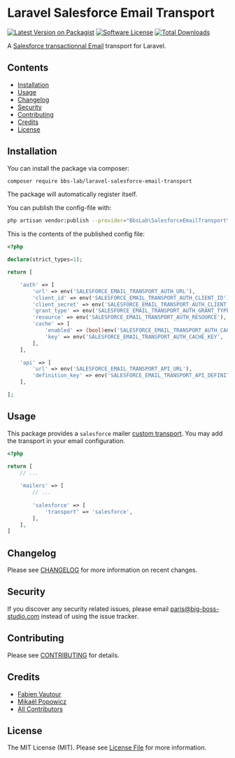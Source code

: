 # Laravel Salesforce Email Transport

[![Latest Version on Packagist](https://img.shields.io/packagist/v/bbs-lab/laravel-salesforce-email-transport.svg?style=flat-square)](https://packagist.org/packages/bbs-lab/laravel-salesforce-email-transport)
[![Software License](https://img.shields.io/badge/license-MIT-brightgreen.svg?style=flat-square)](LICENSE.md)
[![Total Downloads](https://img.shields.io/packagist/dt/bbs-lab/laravel-salesforce-email-transport.svg?style=flat-square)](https://packagist.org/packages/bbs-lab/laravel-salesforce-email-transport)

A [Salesforce transactionnal Email](https://developer.salesforce.com/docs/marketing/marketing-cloud/guide/sendMessageSingleRecipient.html) transport for Laravel.

## Contents

- [Installation](#installation)
- [Usage](#usage)
- [Changelog](#changelog)
- [Security](#security)
- [Contributing](#contributing)
- [Credits](#credits)
- [License](#license)

## Installation

You can install the package via composer:

``` bash
composer require bbs-lab/laravel-salesforce-email-transport
```

The package will automatically register itself.

You can publish the config-file with:

```bash
php artisan vendor:publish --provider="BbsLab\SalesforceEmailTransport\ServiceProvider" --tag="salesforce-email-transport-config"
```

This is the contents of the published config file:

```php
<?php

declare(strict_types=1);

return [

    'auth' => [
        'url' => env('SALESFORCE_EMAIL_TRANSPORT_AUTH_URL'),
        'client_id' => env('SALESFORCE_EMAIL_TRANSPORT_AUTH_CLIENT_ID'),
        'client_secret' => env('SALESFORCE_EMAIL_TRANSPORT_AUTH_CLIENT_SECRET'),
        'grant_type' => env('SALESFORCE_EMAIL_TRANSPORT_AUTH_GRANT_TYPE'),
        'resource' => env('SALESFORCE_EMAIL_TRANSPORT_AUTH_RESOURCE'),
        'cache' => [
            'enabled' => (bool)env('SALESFORCE_EMAIL_TRANSPORT_AUTH_CACHE_ENABLED', true),
            'key' => env('SALESFORCE_EMAIL_TRANSPORT_AUTH_CACHE_KEY', 'salesforce-email-transport-token'),
        ],
    ],

    'api' => [
        'url' => env('SALESFORCE_EMAIL_TRANSPORT_API_URL'),
        'definition_key' => env('SALESFORCE_EMAIL_TRANSPORT_API_DEFINITION_KEY'),
    ],

];
```

## Usage

This package provides a `salesforce` mailer [custom transport](https://laravel.com/docs/9.x/mail#custom-transports). You may add the transport in your email configuration.

```php
<?php

return [
    // ...
    
    'mailers' => [
        // ...
        
        'salesforce' => [
            'transport' => 'salesforce',
        ],    
    ],
]
```

## Changelog

Please see [CHANGELOG](CHANGELOG.md) for more information on recent changes.

## Security

If you discover any security related issues, please email paris@big-boss-studio.com instead of using the issue tracker.

## Contributing

Please see [CONTRIBUTING](CONTRIBUTING.md) for details.

## Credits

- [Fabien Vautour](https://github.com/fvautour)
- [Mikaël Popowicz](https://github.com/mikaelpopowicz)
- [All Contributors](../../contributors)

## License

The MIT License (MIT). Please see [License File](LICENSE.md) for more information.
